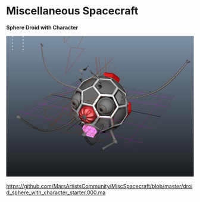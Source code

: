 # Miscellaneous Spacecraft



**Sphere Droid with Character**

![](https://github.com/MarsArtistsCommunity/MiscSpacecraft/blob/master/Screen%20Shot%202016-10-26%20at%204.38.26%20PM.png)

https://github.com/MarsArtistsCommunity/MiscSpacecraft/blob/master/droid_sphere_with_character_starter.000.ma
